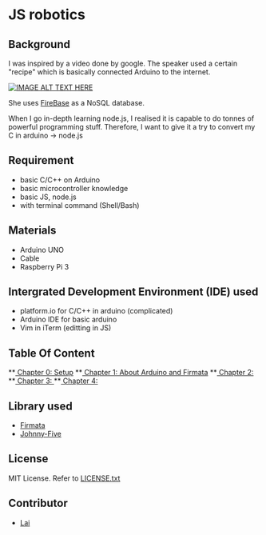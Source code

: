 # JS robotics
## Background
I was inspired by a video done by google. The speaker used a certain "recipe" which is basically connected Arduino to the internet.

[![IMAGE ALT TEXT HERE](https://img.youtube.com/vi/_RjfoNnxKGA/0.jpg)](https://youtu.be/_RjfoNnxKGA)

She uses [FireBase](https://firebase.google.com) as a NoSQL database.

When I go in-depth learning node.js, I realised it is capable to do tonnes of powerful programming stuff.
Therefore, I want to give it a try to convert my C in arduino -> node.js

## Requirement
* basic C/C++ on Arduino
* basic microcontroller knowledge
* basic JS, node.js
* with terminal command (Shell/Bash)

## Materials
* Arduino UNO
* Cable
* Raspberry Pi 3

## Intergrated Development Environment (IDE) used
* platform.io for C/C++ in arduino (complicated)
* Arduino IDE for basic arduino
* Vim in iTerm (editting in JS)

## Table Of Content
**[ Chapter 0: Setup]()
**[ Chapter 1: About Arduino and Firmata]()
**[ Chapter 2: ]()
**[ Chapter 3: ]()
**[ Chapter 4: ]()
## Library used
* [Firmata](https://www.arduino.cc/en/reference/firmata)
* [Johnny-Five](http://johnny-five.io)

## License
MIT License. Refer to [LICENSE.txt](/LICENSE.txt)

## Contributor
* [Lai](http://github.com/superoo7")


